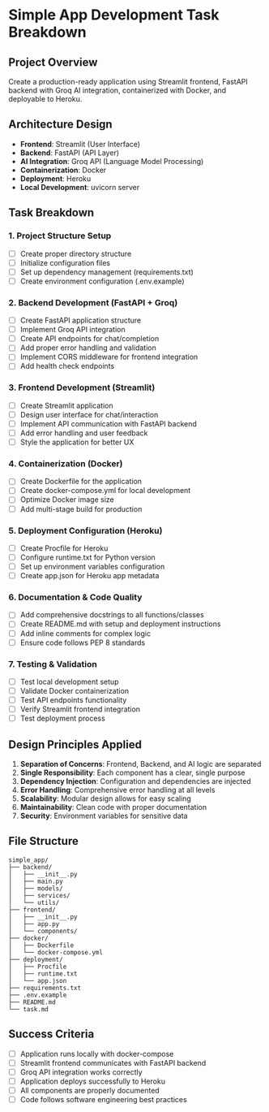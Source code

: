 # Simple App Development Task Breakdown

## Project Overview
Create a production-ready application using Streamlit frontend, FastAPI backend with Groq AI integration, containerized with Docker, and deployable to Heroku.

## Architecture Design
- **Frontend**: Streamlit (User Interface)
- **Backend**: FastAPI (API Layer)
- **AI Integration**: Groq API (Language Model Processing)
- **Containerization**: Docker
- **Deployment**: Heroku
- **Local Development**: uvicorn server

## Task Breakdown

### 1. Project Structure Setup
- [ ] Create proper directory structure
- [ ] Initialize configuration files
- [ ] Set up dependency management (requirements.txt)
- [ ] Create environment configuration (.env.example)

### 2. Backend Development (FastAPI + Groq)
- [ ] Create FastAPI application structure
- [ ] Implement Groq API integration
- [ ] Create API endpoints for chat/completion
- [ ] Add proper error handling and validation
- [ ] Implement CORS middleware for frontend integration
- [ ] Add health check endpoints

### 3. Frontend Development (Streamlit)
- [ ] Create Streamlit application
- [ ] Design user interface for chat/interaction
- [ ] Implement API communication with FastAPI backend
- [ ] Add error handling and user feedback
- [ ] Style the application for better UX

### 4. Containerization (Docker)
- [ ] Create Dockerfile for the application
- [ ] Create docker-compose.yml for local development
- [ ] Optimize Docker image size
- [ ] Add multi-stage build for production

### 5. Deployment Configuration (Heroku)
- [ ] Create Procfile for Heroku
- [ ] Configure runtime.txt for Python version
- [ ] Set up environment variables configuration
- [ ] Create app.json for Heroku app metadata

### 6. Documentation & Code Quality
- [ ] Add comprehensive docstrings to all functions/classes
- [ ] Create README.md with setup and deployment instructions
- [ ] Add inline comments for complex logic
- [ ] Ensure code follows PEP 8 standards

### 7. Testing & Validation
- [ ] Test local development setup
- [ ] Validate Docker containerization
- [ ] Test API endpoints functionality
- [ ] Verify Streamlit frontend integration
- [ ] Test deployment process

## Design Principles Applied
1. **Separation of Concerns**: Frontend, Backend, and AI logic are separated
2. **Single Responsibility**: Each component has a clear, single purpose
3. **Dependency Injection**: Configuration and dependencies are injected
4. **Error Handling**: Comprehensive error handling at all levels
5. **Scalability**: Modular design allows for easy scaling
6. **Maintainability**: Clean code with proper documentation
7. **Security**: Environment variables for sensitive data

## File Structure
```
simple_app/
├── backend/
│   ├── __init__.py
│   ├── main.py
│   ├── models/
│   ├── services/
│   └── utils/
├── frontend/
│   ├── __init__.py
│   ├── app.py
│   └── components/
├── docker/
│   ├── Dockerfile
│   └── docker-compose.yml
├── deployment/
│   ├── Procfile
│   ├── runtime.txt
│   └── app.json
├── requirements.txt
├── .env.example
├── README.md
└── task.md
```

## Success Criteria
- [ ] Application runs locally with docker-compose
- [ ] Streamlit frontend communicates with FastAPI backend
- [ ] Groq API integration works correctly
- [ ] Application deploys successfully to Heroku
- [ ] All components are properly documented
- [ ] Code follows software engineering best practices
